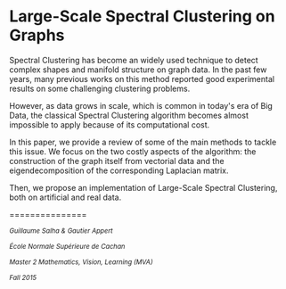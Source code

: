 # Large-Scale Spectral Clustering on Graphs

Spectral Clustering has become an widely used technique to detect complex shapes and manifold structure on graph data.
In the past few years, many previous works on this method reported good experimental results on some challenging 
clustering problems.

However, as data grows in scale, which is common in today's era of Big Data, the classical Spectral Clustering 
algorithm becomes almost impossible to apply because of its computational cost.

In this paper, we provide a review of some of the main methods to tackle this issue. We focus on the two costly aspects of the algorithm: the construction of the graph itself from vectorial data and the eigendecomposition of the corresponding Laplacian matrix.

Then, we propose an implementation of Large-Scale Spectral Clustering, both on artificial and real data.


===============

<sup>*Guillaume Salha & Gautier Appert*

<sup>*École Normale Supérieure de Cachan*

<sup>*Master 2 Mathematics, Vision, Learning (MVA)*

<sup>*Fall 2015*
